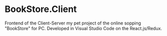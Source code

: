 # BookStore.Client
Frontend of the Client-Server my pet project of the online sopping "BookStore" for PC. Developed in Visual Studio Code on the React.js/Redux.
